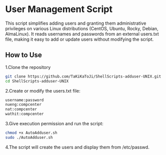 # User Management Script

This script simplifies adding users and granting them administrative privileges on various Linux distributions (CentOS, Ubuntu, Rocky, Debian, AlmaLinux). It reads usernames and passwords from an external users.txt file, making it easy to add or update users without modifying the script.

## How to Use

1.Clone the repository

```bash
git clone https://github.com/TaKiKaToJi/ShellScripts-adduser-UNIX.git
cd ShellScripts-adduser-UNIX
```
2.Create or modify the users.txt file:
```bash
username:password
nueng:compcenter
nat:compcenter
wathit:compcenter
```

3.Give execution permission and run the script:
```bash
chmod +x AutoAdduser.sh
sudo ./AutoAdduser.sh
```
4.The script will create the users and display them from /etc/passwd.

